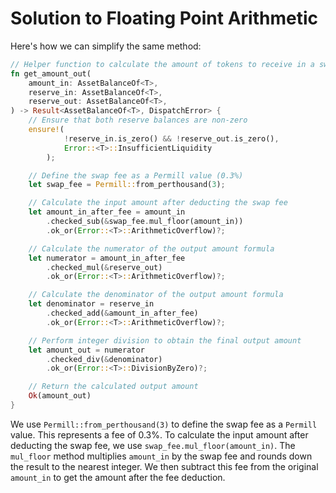# Solution to Floating Point Arithmetic

Here's how we can simplify the same method:

```rust
// Helper function to calculate the amount of tokens to receive in a swap
fn get_amount_out(
    amount_in: AssetBalanceOf<T>,
    reserve_in: AssetBalanceOf<T>,
    reserve_out: AssetBalanceOf<T>,
) -> Result<AssetBalanceOf<T>, DispatchError> {
    // Ensure that both reserve balances are non-zero
    ensure!(
            !reserve_in.is_zero() && !reserve_out.is_zero(),
            Error::<T>::InsufficientLiquidity
        );

    // Define the swap fee as a Permill value (0.3%)
    let swap_fee = Permill::from_perthousand(3);

    // Calculate the input amount after deducting the swap fee
    let amount_in_after_fee = amount_in
        .checked_sub(&swap_fee.mul_floor(amount_in))
        .ok_or(Error::<T>::ArithmeticOverflow)?;

    // Calculate the numerator of the output amount formula
    let numerator = amount_in_after_fee
        .checked_mul(&reserve_out)
        .ok_or(Error::<T>::ArithmeticOverflow)?;

    // Calculate the denominator of the output amount formula
    let denominator = reserve_in
        .checked_add(&amount_in_after_fee)
        .ok_or(Error::<T>::ArithmeticOverflow)?;

    // Perform integer division to obtain the final output amount
    let amount_out = numerator
        .checked_div(&denominator)
        .ok_or(Error::<T>::DivisionByZero)?;

    // Return the calculated output amount
    Ok(amount_out)
}
```

We use `Permill::from_perthousand(3)` to define the swap fee as a `Permill` value. This represents a fee of 0.3%.
To calculate the input amount after deducting the swap fee, we use `swap_fee.mul_floor(amount_in)`. The `mul_floor`
method multiplies `amount_in` by the swap fee and rounds down the result to the nearest integer. We then subtract this
fee from the original `amount_in` to get the amount after the fee deduction.
